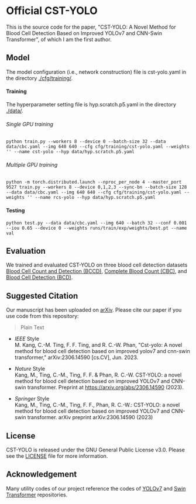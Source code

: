 # Official CST-YOLO
This is the source code for the paper, "CST-YOLO: A Novel Method for Blood Cell Detection Based on Improved YOLOv7 and CNN-Swin Transformer", of which I am the first author.

## Model
The model configuration (i.e., network construction) file is cst-yolo.yaml in the directory [./cfg/training/](https://github.com/mkang315/CST-YOLO/tree/main/cfg/training).

#### Training

The hyperparameter setting file is hyp.scratch.p5.yaml in the directory [./data/](https://github.com/mkang315/CST-YOLO/tree/main/data).

###### Single GPU training
```
python train.py --workers 8 --device 0 --batch-size 32 --data data/cbc.yaml --img 640 640 --cfg cfg/training/cst-yolo.yaml --weights '' --name cst-yolo --hyp data/hyp.scratch.p5.yaml
```

###### Multiple GPU training
```
python -m torch.distributed.launch --nproc_per_node 4 --master_port 9527 train.py --workers 8 --device 0,1,2,3 --sync-bn --batch-size 128 --data data/cbc.yaml --img 640 640 --cfg cfg/training/cst-yolo.yaml --weights '' --name rcs-yolo --hyp data/hyp.scratch.p5.yaml
```

#### Testing

```
python test.py --data data/cbc.yaml --img 640 --batch 32 --conf 0.001 --iou 0.65 --device 0 --weights runs/train/exp/weights/best.pt --name val
```

## Evaluation
We trained and evaluated CST-YOLO on three blood cell detection datasets [Blood Cell Count and Detection (BCCD)](https://github.com/Shenggan/BCCD_Dataset), [Complete Blood Count (CBC)](https://github.com/MahmudulAlam/Complete-Blood-Cell-Count-Dataset), and [Blood Cell Detection (BCD)](https://www.kaggle.com/datasets/adhoppin/blood-cell-detection-datatset).

## Suggested Citation
Our manuscript has been uploaded on [arXiv](https://arxiv.org/abs/2306.14590). Please cite our paper if you use code from this repository:
> Plain Text

- *IEEE* Style</br>
M. Kang, C.-M. Ting, F. F. Ting, and R. C.-W. Phan, "Cst-yolo: A novel method for blood cell detection based on improved yolov7 and cnn-swin transformer," arXiv:2306.14590 [cs.CV], Jun. 2023.</br>

- *Nature* Style</br>
Kang, M., Ting, C.-M., Ting, F. F. & Phan, R. C.-W. CST-YOLO: a novel method for blood cell detection based on improved YOLOv7 and CNN-swin transformer. Preprint at https://arxiv.org/abs/2306.14590 (2023).</br>

- *Springer* Style</br>
Kang, M., Ting, C.-M., Ting, F. F., Phan, R. C.-W.: CST-YOLO: a novel method for blood cell detection based on improved YOLOv7 and CNN-swin transformer. arXiv preprint arXiv:2306.14590 (2023)</br>

## License
CST-YOLO is released under the GNU General Public License v3.0. Please see the [LICENSE](https://github.com/mkang315/CST-YOLO/blob/main/LICENSE) file for more information.

## Acknowledgement
Many utility codes of our project reference the codes of [YOLOv7](https://github.com/WongKinYiu/yolov7) and [Swin Transformer](https://github.com/microsoft/Swin-Transformer) repositories.
